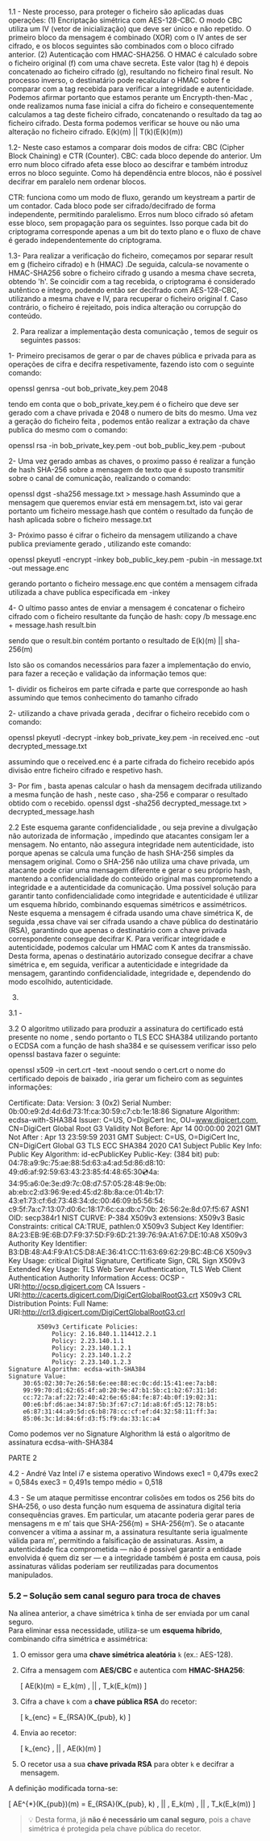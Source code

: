 1.1 -
Neste processo, para proteger o ficheiro são aplicadas duas operações:
(1) Encriptação simétrica com AES-128-CBC. O modo CBC utiliza um IV (vetor de inicialização) que deve ser único e não repetido. O primeiro bloco da mensagem é combinado (XOR) com o IV antes de ser cifrado, e os blocos seguintes são combinados com o bloco cifrado anterior.
(2) Autenticação com HMAC-SHA256. O HMAC é calculado sobre o ficheiro original (f) com uma chave secreta. Este valor (tag h) é depois concatenado ao ficheiro cifrado (g), resultando no ficheiro final result.
No processo inverso, o destinatário pode recalcular o HMAC sobre f e comparar com a tag recebida para verificar a integridade e autenticidade.
Podemos afirmar portanto que estamos perante um Encrypth-then-Mac , onde realizamos numa fase inicial a cifra do ficheiro e consequentemente calculamos a tag deste ficheiro cifrado, concatenando o resultado da tag ao ficheiro cifrado. Desta forma podemos verificar se houve ou não uma alteração no ficheiro cifrado. E(k)(m) || T(k)(E(k)(m))


1.2-
Neste caso estamos a comparar dois modos de cifra: CBC (Cipher Block Chaining) e CTR (Counter).
CBC: cada bloco depende do anterior. Um erro num bloco cifrado afeta esse bloco ao descifrar e também introduz erros no bloco seguinte. Como há dependência entre blocos, não é possível decifrar em paralelo nem ordenar blocos.

CTR: funciona como um modo de fluxo, gerando um keystream a partir de um contador. Cada bloco pode ser cifrado/decifrado de forma independente, permitindo paralelismo. Erros num bloco cifrado só afetam esse bloco, sem propagação para os seguintes. Isso porque cada bit do criptograma corresponde apenas a um bit do texto plano e o fluxo de chave é gerado independentemente do criptograma.


1.3-
Para realizar a verificação do ficheiro, começamos por separar result em g (ficheiro cifrado) e h (HMAC) .De seguida, calcula-se novamente o HMAC-SHA256 sobre o ficheiro cifrado g usando a mesma chave secreta, obtendo 'h'. Se coincidir com a tag recebida, o criptograma é considerado autêntico e íntegro, podendo então ser decifrado com AES-128-CBC, utilizando a mesma chave e IV, para recuperar o ficheiro original f.
Caso contrário, o ficheiro é rejeitado, pois indica alteração ou corrupção do conteúdo.

2. Para realizar a implementação desta comunicação , temos de seguir os seguintes passos:

1- Primeiro precisamos de gerar o par de chaves pública e privada para as operações de cifra e decifra respetivamente, fazendo isto com o seguinte comando:

openssl genrsa -out bob_private_key.pem 2048

tendo em conta que o bob_private_key.pem é o ficheiro que deve ser gerado com a chave privada e 2048 o numero de bits do mesmo.
Uma vez a geração do ficheiro feita , podemos então realizar a extração da chave publica do mesmo com o comando:

openssl rsa -in bob_private_key.pem -out bob_public_key.pem -pubout

2- Uma vez gerado ambas as chaves, o proximo passo é realizar a função de hash SHA-256 sobre a mensagem de texto que é suposto transmitir sobre o canal de comunicação, realizando o comando:

openssl dgst -sha256 message.txt > message.hash
Assumindo que a mensagem que queremos enviar está em mensagem.txt, isto vai gerar portanto um ficheiro message.hash que contém o resultado da função de hash aplicada sobre o ficheiro message.txt

3- Próximo passo é cifrar o ficheiro da mensagem utilizando a chave publica previamente gerado , utilizando este comando:


openssl pkeyutl -encrypt -inkey bob_public_key.pem -pubin -in message.txt -out message.enc

gerando portanto o ficheiro message.enc que contém a mensagem cifrada utilizada a chave publica especificada em -inkey

4- O ultimo passo antes de enviar a mensagem é concatenar o ficheiro cifrado com o ficheiro resultante da função de hash:
copy /b message.enc + message.hash result.bin

sendo que o result.bin contém portanto o resultado de E(k)(m) || sha-256(m)

Isto são os comandos necessários para fazer a implementação do envio, para fazer a receção e validação da informação temos que:


1- dividir os ficheiros em parte cifrada e parte que corresponde ao hash assumindo que temos conhecimento do tamanho cifrado

2- utilizando a chave privada gerada , decifrar o ficheiro recebido com o comando:


openssl pkeyutl -decrypt -inkey bob_private_key.pem -in received.enc -out decrypted_message.txt

assumindo que o received.enc é a parte cifrada do ficheiro recebido após divisão entre ficheiro cifrado e respetivo hash.

3- Por fim , basta apenas calcular o hash da mensagem decifrada utilizando a mesma função de hash , neste caso , sha-256 e comparar o resultado obtido com o recebido.
openssl dgst -sha256 decrypted_message.txt > decrypted_message.hash




2.2 Este esquema garante confidencialidade , ou seja previne a divulgação não autorizada de informação , impedindo que atacantes consigam ler a mensagem.
No entanto, não assegura integridade nem autenticidade, isto porque apenas se calcula uma função de  hash SHA-256 simples da mensagem original.
Como o SHA-256 não utiliza uma chave privada, um atacante pode criar uma mensagem diferente e gerar o seu próprio hash, mantendo a confidencialidade do conteúdo original mas comprometendo a integridade e a autenticidade da comunicação.
Uma possível solução para garantir tanto confidencialidade como integridade e autenticidade é utilizar um esquema híbrido, combinando esquemas simétricos e assimétricos. Neste esquema a mensagem é cifrada usando uma chave simétrica K, de seguida ,essa chave vai ser cifrada usando a chave pública do destinatário (RSA), garantindo que apenas o destinatário com a chave privada correspondente consegue decifrar K.
Para verificar integridade e autenticidade, podemos calcular um HMAC com K antes da transmissão.
Desta forma, apenas o destinatário autorizado consegue decifrar a chave simétrica e, em seguida, verificar a autenticidade e integridade da mensagem, garantindo confidencialidade, integridade e, dependendo do modo escolhido, autenticidade.


3.

3.1 -



3.2
O algoritmo utilizado para produzir a assinatura do certificado está presente no nome , sendo portanto o TLS ECC SHA384  utilizando portanto o ECDSA com a função de hash sha384 e se quisessem verificar isso pelo openssl bastava fazer o seguinte:




openssl x509 -in cert.crt -text -noout
sendo o cert.crt o nome do certificado depois de baixado , iria gerar um ficheiro com as seguintes informações:

Certificate:
Data:
Version: 3 (0x2)
Serial Number:
0b:00:e9:2d:4d:6d:73:1f:ca:30:59:c7:cb:1e:18:86
Signature Algorithm: ecdsa-with-SHA384
Issuer: C=US, O=DigiCert Inc, OU=www.digicert.com, CN=DigiCert Global Root G3
Validity
Not Before: Apr 14 00:00:00 2021 GMT
Not After : Apr 13 23:59:59 2031 GMT
Subject: C=US, O=DigiCert Inc, CN=DigiCert Global G3 TLS ECC SHA384 2020 CA1
Subject Public Key Info:
Public Key Algorithm: id-ecPublicKey
Public-Key: (384 bit)
pub:
04:78:a9:9c:75:ae:88:5d:63:a4:ad:5d:86:d8:10:
49:d6:af:92:59:63:43:23:85:f4:48:65:30:cd:4a:
34:95:a6:0e:3e:d9:7c:08:d7:57:05:28:48:9e:0b:
ab:eb:c2:d3:96:9e:ed:45:d2:8b:8a:ce:01:4b:17:
43:e1:73:cf:6d:73:48:34:dc:00:46:09:b5:56:54:
c9:5f:7a:c7:13:07:d0:6c:18:17:6c:ca:db:c7:0b:
26:56:2e:8d:07:f5:67
ASN1 OID: secp384r1
NIST CURVE: P-384
X509v3 extensions:
X509v3 Basic Constraints: critical
CA:TRUE, pathlen:0
X509v3 Subject Key Identifier:
8A:23:EB:9E:6B:D7:F9:37:5D:F9:6D:21:39:76:9A:A1:67:DE:10:A8
X509v3 Authority Key Identifier:
B3:DB:48:A4:F9:A1:C5:D8:AE:36:41:CC:11:63:69:62:29:BC:4B:C6
X509v3 Key Usage: critical
Digital Signature, Certificate Sign, CRL Sign
X509v3 Extended Key Usage:
TLS Web Server Authentication, TLS Web Client Authentication
Authority Information Access:
OCSP - URI:http://ocsp.digicert.com
CA Issuers - URI:http://cacerts.digicert.com/DigiCertGlobalRootG3.crt
X509v3 CRL Distribution Points:
Full Name:
URI:http://crl3.digicert.com/DigiCertGlobalRootG3.crl

            X509v3 Certificate Policies:
                Policy: 2.16.840.1.114412.2.1
                Policy: 2.23.140.1.1
                Policy: 2.23.140.1.2.1
                Policy: 2.23.140.1.2.2
                Policy: 2.23.140.1.2.3
    Signature Algorithm: ecdsa-with-SHA384
    Signature Value:
        30:65:02:30:7e:26:58:6e:ee:88:ec:0c:dd:15:41:ee:7a:b8:
        99:99:70:d1:62:65:4f:a0:20:9e:47:b1:5b:c1:b2:67:31:1d:
        cc:72:7a:af:22:72:40:42:6e:65:84:fe:87:4b:0f:19:02:31:
        00:e6:bf:d6:ae:34:87:5b:3f:67:c7:1d:a8:6f:d5:12:78:b5:
        e6:87:31:44:a9:5d:c6:b8:78:cc:cf:ef:d4:32:58:11:ff:3a:
        85:06:3c:1d:84:6f:d3:f5:f9:da:33:1c:a4

Como podemos ver no Signature Alghorithm lá está o algoritmo de assinatura ecdsa-with-SHA384


























PARTE 2




4.2 - André Vaz
Intel i7 e sistema operativo Windows
exec1 = 0,479s
exec2 = 0,584s
exec3 = 0,491s
tempo médio = 0,518

4.3 - Se um ataque permitisse encontrar colisões em todos os 256 bits do SHA‑256, o uso desta função num esquema de assinatura digital teria consequências graves. 
Em particular, um atacante poderia gerar pares de mensagens m e m′ tais que SHA-256(m) = SHA-256(m′). 
Se o atacante convencer a vítima a assinar m, a assinatura resultante seria igualmente válida para m′, permitindo a falsificação de assinaturas. 
Assim, a autenticidade fica comprometida — não é possível garantir a entidade envolvida é quem diz ser  — e a integridade também é posta em causa, pois assinaturas válidas poderiam ser reutilizadas para documentos manipulados.

### 5.2 – Solução sem canal seguro para troca de chaves

Na alínea anterior, a chave simétrica `k` tinha de ser enviada por um canal seguro.  
Para eliminar essa necessidade, utiliza-se um **esquema híbrido**, combinando cifra simétrica e assimétrica:

1. O emissor gera uma **chave simétrica aleatória** `k` (ex.: AES-128).
2. Cifra a mensagem com **AES/CBC** e autentica com **HMAC-SHA256**:

   \[
   AE(k)(m) = E_k(m) \, || \, T_k(E_k(m))
   \]

3. Cifra a chave `k` com a **chave pública RSA** do recetor:

   \[
   k_{enc} = E_{RSA}(K_{pub}, k)
   \]

4. Envia ao recetor:

   \[
   k_{enc} \, || \, AE(k)(m)
   \]

5. O recetor usa a sua **chave privada RSA** para obter `k` e decifrar a mensagem.

A definição modificada torna-se:

\[
AE^{*}(K_{pub})(m) = E_{RSA}(K_{pub}, k) \, || \, E_k(m) \, || \, T_k(E_k(m))
\]

> 💡 Desta forma, já **não é necessário um canal seguro**, pois a chave simétrica é protegida pela chave pública do recetor.
